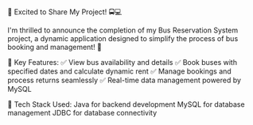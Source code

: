 🌟 Excited to Share My  Project! 🚍💻

I'm thrilled to announce the completion of my Bus Reservation System project, a dynamic application designed to simplify the process of bus booking and management! 🚀

🔑 Key Features: ✅ View bus availability and details ✅ Book buses with specified dates and calculate dynamic rent ✅ Manage bookings and process returns seamlessly ✅ Real-time data management powered by MySQL

🔧 Tech Stack Used: Java for backend development MySQL for database management JDBC for database connectivity
